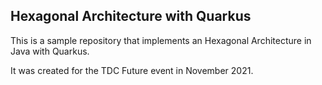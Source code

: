 Hexagonal Architecture with Quarkus
-----------------------------------

This is a sample repository that implements an Hexagonal Architecture in Java with Quarkus.

It was created for the TDC Future event in November 2021.
